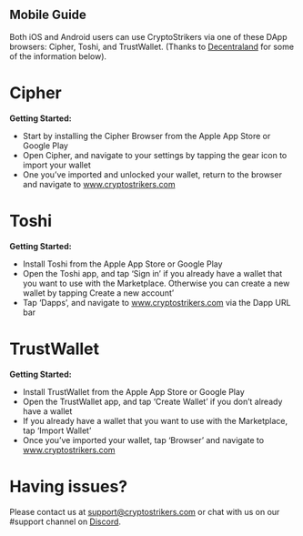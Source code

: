 ## Mobile Guide 

Both iOS and Android users can use CryptoStrikers via one of these DApp browsers: Cipher, Toshi, and TrustWallet. (Thanks to [Decentraland](https://decentraland.org) for some of the information below).

# Cipher

                                                   

**Getting Started:**

* Start by installing the Cipher Browser from the Apple App Store or Google Play
* Open Cipher, and navigate to your settings by tapping the gear icon to import your wallet
* One you’ve imported and unlocked your wallet, return to the browser and navigate to www.cryptostrikers.com






# Toshi

                                                   

**Getting Started:**

* Install Toshi from the Apple App Store or Google Play
* Open the Toshi app, and tap ‘Sign in’ if you already have a wallet that you want to use with the Marketplace. Otherwise you can create a new wallet by tapping Create a new account’
* Tap ‘Dapps’, and navigate to www.cryptostrikers.com via the Dapp URL bar











# TrustWallet

                                                   

**Getting Started:**

* Install TrustWallet from the Apple App Store or Google Play
* Open the TrustWallet app, and tap ‘Create Wallet’ if you don’t already have a wallet
* If you already have a wallet that you want to use with the Marketplace, tap ‘Import Wallet’
* Once you’ve imported your wallet, tap ‘Browser’ and navigate to www.cryptostrikers.com

# Having issues?

Please contact us at support@cryptostrikers.com or chat with us on our #support channel on  [Discord](https://discord.gg/7CSBBBb).
